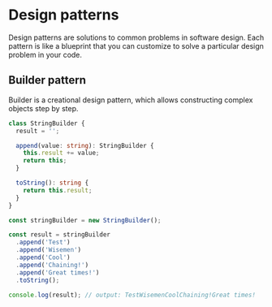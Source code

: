 # Design patterns

Design patterns are solutions to common problems in software design. Each pattern is like a blueprint that you can customize to solve a particular design problem in your code.

## Builder pattern

Builder is a creational design pattern, which allows constructing complex objects step by step.

```typescript
class StringBuilder {
  result = '';

  append(value: string): StringBuilder {
    this.result += value;
    return this;
  }

  toString(): string {
    return this.result;
  }
}

const stringBuilder = new StringBuilder();

const result = stringBuilder
  .append('Test')
  .append('Wisemen')
  .append('Cool')
  .append('Chaining!')
  .append('Great times!')
  .toString();

console.log(result); // output: TestWisemenCoolChaining!Great times!
```
